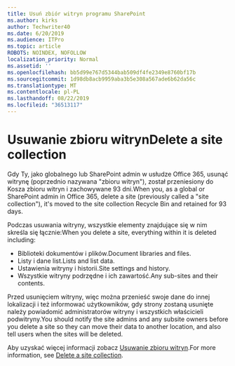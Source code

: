 ```yaml
---
title: Usuń zbiór witryn programu SharePoint
ms.author: kirks
author: Techwriter40
ms.date: 6/20/2019
ms.audience: ITPro
ms.topic: article
ROBOTS: NOINDEX, NOFOLLOW
localization_priority: Normal
ms.assetid: ''
ms.openlocfilehash: bb5d99e767d5344bab509df4fe2349e8760bf17b
ms.sourcegitcommit: 1d98db8acb9959aba3b5e308a567ade6b62da56c
ms.translationtype: MT
ms.contentlocale: pl-PL
ms.lasthandoff: 08/22/2019
ms.locfileid: "36513117"
---
```

# <a name="delete-a-site-collection"></a><span data-ttu-id="ed07b-102">Usuwanie zbioru witryn</span><span class="sxs-lookup"><span data-stu-id="ed07b-102">Delete a site collection</span></span>

<span data-ttu-id="ed07b-103">Gdy Ty, jako globalnego lub SharePoint admin w usłudze Office 365, usunąć witrynę (poprzednio nazywana "zbioru witryn"), został przeniesiony do Kosza zbioru witryn i zachowywane 93 dni.</span><span class="sxs-lookup"><span data-stu-id="ed07b-103">When you, as a global or SharePoint admin in Office 365, delete a site (previously called a "site collection"), it's moved to the site collection Recycle Bin and retained for 93 days.</span></span> 

<span data-ttu-id="ed07b-104">Podczas usuwania witryny, wszystkie elementy znajdujące się w nim skreśla się łącznie:</span><span class="sxs-lookup"><span data-stu-id="ed07b-104">When you delete a site, everything within it is deleted including:</span></span>

- <span data-ttu-id="ed07b-105">Biblioteki dokumentów i plików.</span><span class="sxs-lookup"><span data-stu-id="ed07b-105">Document libraries and files.</span></span>
- <span data-ttu-id="ed07b-106">Listy i dane list.</span><span class="sxs-lookup"><span data-stu-id="ed07b-106">Lists and list data.</span></span>
- <span data-ttu-id="ed07b-107">Ustawienia witryny i historii.</span><span class="sxs-lookup"><span data-stu-id="ed07b-107">Site settings and history.</span></span>
- <span data-ttu-id="ed07b-108">Wszystkie witryny podrzędne i ich zawartość.</span><span class="sxs-lookup"><span data-stu-id="ed07b-108">Any sub-sites and their contents.</span></span>

<span data-ttu-id="ed07b-109">Przed usunięciem witryny, więc można przenieść swoje dane do innej lokalizacji i też informować użytkowników, gdy strony zostaną usunięte należy powiadomić administratorów witryny i wszystkich właścicieli podwitryny.</span><span class="sxs-lookup"><span data-stu-id="ed07b-109">You should notify the site admins and any subsite owners before you delete a site so they can move their data to another location, and also tell users when the sites will be deleted.</span></span> 

<span data-ttu-id="ed07b-110">Aby uzyskać więcej informacji zobacz [Usuwanie zbioru witryn](https://docs.microsoft.com/sharepoint/delete-site-collection).</span><span class="sxs-lookup"><span data-stu-id="ed07b-110">For more information, see [Delete a site collection](https://docs.microsoft.com/sharepoint/delete-site-collection).</span></span> 